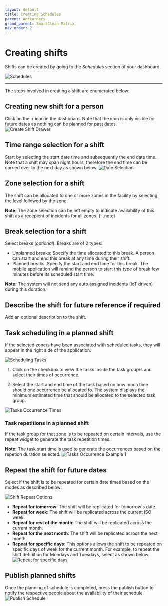 ```yaml
---
layout: default
title: Creating Schedules
parent: Workorders
grand_parent: SmartClean Matrix
nav_order: 2
---
```

# Creating shifts

Shifts can be created by going to the _Schedules_ section of your dashboard.

![Schedules](https://www.smartclean.io/matrix/images/scheduleButton.png)

---

The steps involved in creating a shift are enumerated below:

## Creating new shift for a person
Click on the **&#x2B;** icon in the dashboard. Note that the icon is only visible for future dates as nothing can be planned for past dates.
![Create Shift Drawer](https://www.smartclean.io/matrix/images/createShiftWebDrawer.png)

## Time range selection for a shift
Start by selecting the start date time and subsequently the end date time. Note that a shift may span night hours, therefore the end time can be carried over to the next day as shown below.
![Date Selection](https://www.smartclean.io/matrix/images/dateSelection.png)

## Zone selection for a shift
The shift can be allocated to one or more zones in the facility by selecting the level followed by the zone.

**Note:** The zone selection can be left empty to indicate availability of this shift as a recepient of incidents for all zones.
{: .note}

## Break selection for a shift
Select breaks (_optional_). Breaks are of 2 types:
  - Unplanned breaks: Specify the time allocated to this break. A person can start and end this break at any time during their shift.
  - Planned breaks: Specify the start and end time for this break. The mobile application will remind the person to start this type of break few minutes before its scheduled start time.

  **Note:** The system will not send any auto assigned incidents (IoT driven) during this duration.

## Describe the shift for future reference if required
Add an optional description to the shift.

## Task scheduling in a planned shift
If the selected zone/s have been associated with scheduled tasks, they will appear in the right side of the application.

![Scheduling Tasks](https://www.smartclean.io/matrix/images/scheduledTasks.png)

1. Click on the checkbox to view the tasks inside the task group/s and select their times of occurrence.

2. Select the start and end time of the task based on how much time should one occurrence be allocated to. The system displays the minimum estimated time that should be allocated to the selected task group.

![Tasks Occurrence Times](https://www.smartclean.io/matrix/images/scheduledTasksOccurence.png)

### Task repetitions in a planned shift
If the task group for that zone is to be repeated on certain intervals, use the repeat widget to generate the task repetition times.

**Note:** The task start time is used to generate the occurrences based on the repetion duration selected.
![Tasks Occurrence Example 1](https://www.smartclean.io/matrix/images/scheduledTasksOccurenceEg1.png)

## Repeat the shift for future dates
Select if the shift is to be repeated for certain date times based on the modes as described below:

![Shift Repeat Options](https://www.smartclean.io/matrix/images/repeatShiftOptions.png)

  - **Repeat for tomorrow**: The shift will be replicated for tomorrow's date.
  - **Repeat for week**: The shift will be replicated across the current ISO week.
  - **Repeat for rest of the month**: The shift will be replicated across the current month.
  - **Repeat for the next month**: The shift will be replicated across the next month.
  - **Repeat for specific days**: This options allows the shift to be repeated on specific days of week for the current month. For example, to repeat the shift definition for Mondays and Tuesdays, select as shown below.
  ![Repeat for specific days](https://www.smartclean.io/matrix/images/repeatShiftSpecificDays.png)
  
## Publish planned shifts
Once the planning of schedule is completed, press the publish button to notify the respective people about the availability of their schedule.
![Publish Schedule](https://www.smartclean.io/matrix/images/publishSchedule.png)
